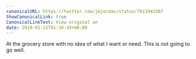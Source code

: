```yaml
---
canonicalURL: https://twitter.com/jmjordan/status/7611943387
ShowCanonicalLink: true
CanonicalLinkText: View original on
date: 2010-01-11T01:10:43+00:00
---
```

At the grocery store with no idea of what I want or need. This is not going to go well.